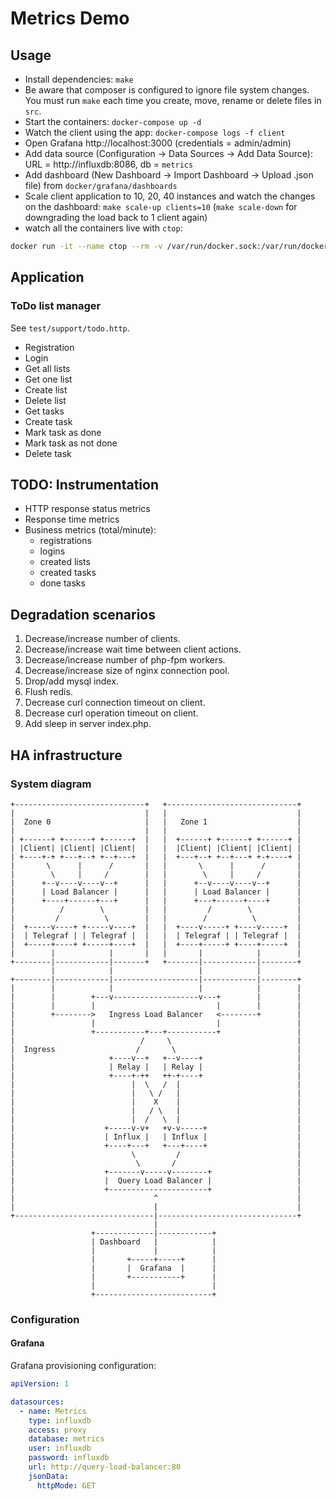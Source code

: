 # Metrics Demo

## Usage

- Install dependencies: `make`
- Be aware that composer is configured to ignore file system changes. You must run `make` each time you create, move, rename or delete files in `src`.
- Start the containers: `docker-compose up -d`
- Watch the client using the app: `docker-compose logs -f client`
- Open Grafana http://localhost:3000 (credentials = admin/admin)
- Add data source (Configuration -> Data Sources -> Add Data Source): URL = http://influxdb:8086, db = `metrics`
- Add dashboard (New Dashboard -> Import Dashboard -> Upload .json file) from `docker/grafana/dashboards`
- Scale client application to 10, 20, 40 instances and watch the changes on the dashboard: `make scale-up clients=10`
(`make scale-down` for downgrading the load back to 1 client again)
- watch all the containers live with `ctop`:
```bash
docker run -it --name ctop --rm -v /var/run/docker.sock:/var/run/docker.sock wrfly/ctop:latest
```

## Application

### ToDo list manager

See `test/support/todo.http`.

- Registration
- Login
- Get all lists
- Get one list
- Create list
- Delete list
- Get tasks
- Create task
- Mark task as done
- Mark task as not done
- Delete task

## TODO: Instrumentation

- HTTP response status metrics
- Response time metrics
- Business metrics (total/minute):
    - registrations
    - logins
    - created lists
    - created tasks
    - done tasks
    
## Degradation scenarios

1. Decrease/increase number of clients.
2. Decrease/increase wait time between client actions.
3. Decrease/increase number of php-fpm workers.
4. Decrease/increase size of nginx connection pool.
5. Drop/add mysql index.
6. Flush redis.
7. Decrease curl connection timeout on client.
8. Decrease curl operation timeout on client.
9. Add sleep in server index.php.

## HA infrastructure

### System diagram

```
+-----------------------------+   +-----------------------------+
|                             |   |                             |
|  Zone 0                     |   |   Zone 1                    |
|                             |   |                             |
| +------+ +------+ +------+  |   |  +------+ +------+ +------+ |
| |Client| |Client| |Client|  |   |  |Client| |Client| |Client| |
| +----+-+ +---+--+ +--+---+  |   |  +---+--+ +--+---+ +-+----+ |
|       \      |      /       |   |       \      |      /       |
|        \     |     /        |   |        \     |     /        |
|      +--v----v----v--+      |   |      +--v----v----v--+      | 
|      | Load Balancer |      |   |      | Load Balancer |      |
|      +----+------+---+      |   |      +---+------+----+      |
|          /        \         |   |         /        \          |
|         /          \        |   |        /          \         |
|  +-----v----+ +-----v----+  |   |  +----v-----+ +----v-----+  |
|  | Telegraf | | Telegraf |  |   |  | Telegraf | | Telegraf |  |
|  +-----+----+ +-----+----+  |   |  +----+-----+ +----+-----+  |   
|        |            |       |   |       |            |        |
+--------|------------|-------+   +-------|------------|--------+        
         |            |                   |            |        
+--------|------------|-------------------|------------|--------+
|        |            |                   |            |        |                   
|        |        +---v-------------------v---+        |        |
|        |        |                           |        |        |
|        +-------->   Ingress Load Balancer   <--------+        |
|                 |                           |                 |
|                 +-----------+---+-----------+                 |
|                            /     \                            |
|  Ingress                  /       \                           |
|                     +----v--+   +--v----+                     |
|                     | Relay |   | Relay |                     |
|                     +----+-++   ++-+----+                     |
|                          |  \   /  |                          |
|                          |   \ /   |                          |
|                          |    X    |                          |
|                          |   / \   |                          |
|                          |  /   \  |                          |
|                    +-----v-v+   +v-v-----+                    |
|                    | Influx |   | Influx |                    |
|                    +----+---+   +---+----+                    |
|                          \         /                          |
|                           \       /                           |
|                    +-------v-----v--------+                   |
|                    |  Query Load Balancer |                   |
|                    +----------------------+                   |
|                               ^                               |
|                               |                               |
+-------------------------------|-------------------------------+
                                |
                  +-------------|------------+
                  | Dashboard   |            |
                  |             |            |
                  |       +-----+-----+      |
                  |       |  Grafana  |      |
                  |       +-----------+      |
                  |                          |
                  +--------------------------+
```


### Configuration

#### Grafana

Grafana provisioning configuration:

```yaml
apiVersion: 1

datasources:
  - name: Metrics
    type: influxdb
    access: proxy
    database: metrics
    user: influxdb
    password: influxdb
    url: http://query-load-balancer:80
    jsonData:
      httpMode: GET
```